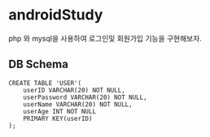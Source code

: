 # androidStudy
php 와 mysql을 사용하여 로그인및 회원가입 기능을 구현해보자.

## DB Schema
~~~
CREATE TABLE 'USER'(
	userID VARCHAR(20) NOT NULL,
	userPassword VARCHAR(20) NOT NULL,
	userName VARCHAR(20) NOT NULL,
	userAge INT NOT NULL
	PRIMARY KEY(userID)
);
~~~
